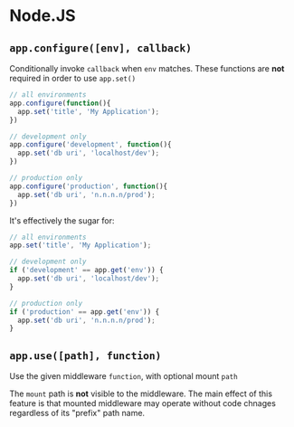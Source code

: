# Node.JS

## `app.configure([env], callback)`

Conditionally invoke `callback` when `env` matches. These functions are
**not** required in order to use `app.set()`

```javascript
// all environments
app.configure(function(){
  app.set('title', 'My Application');
})

// development only
app.configure('development', function(){
  app.set('db uri', 'localhost/dev');
})

// production only
app.configure('production', function(){
  app.set('db uri', 'n.n.n.n/prod');
})
```

It's effectively the sugar for:

```javascript
// all environments
app.set('title', 'My Application');

// development only
if ('development' == app.get('env')) {
  app.set('db uri', 'localhost/dev');
}

// production only
if ('production' == app.get('env')) {
  app.set('db uri', 'n.n.n.n/prod');
}
```

## `app.use([path], function)`
Use the given middleware `function`, with optional mount `path`

The `mount` path is **not** visible to the middleware. The main effect of
this feature is that mounted middleware may operate without code chnages
regardless of its "prefix" path name.

